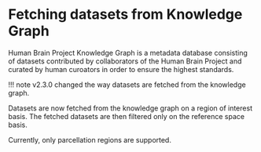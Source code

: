 # Fetching datasets from Knowledge Graph

Human Brain Project Knowledge Graph is a metadata database consisting of datasets contributed by collaborators of the Human Brain Project and curated by human curoators in order to ensure the highest standards. 

!!! note
    v2.3.0 changed the way datasets are fetched from the knowledge graph.

Datasets are now fetched from the knowledge graph on a region of interest basis. The fetched datasets are then filtered only on the reference space basis.

Currently, only parcellation regions are supported.
